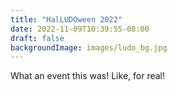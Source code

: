 ```yaml
---
title: "HalLUDOween 2022"
date: 2022-11-09T10:39:55-08:00
draft: false
backgroundImage: images/ludo_bg.jpg
---
```

What an event this was!  Like, for real!